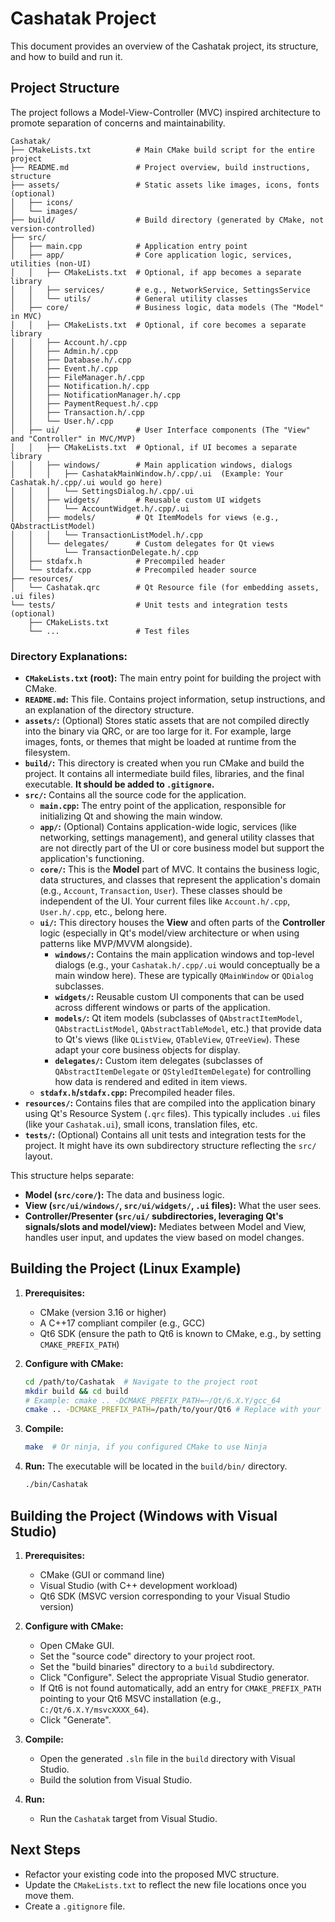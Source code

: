 # Cashatak Project

This document provides an overview of the Cashatak project, its structure, and how to build and run it.

## Project Structure

The project follows a Model-View-Controller (MVC) inspired architecture to promote separation of concerns and maintainability.

```
Cashatak/
├── CMakeLists.txt          # Main CMake build script for the entire project
├── README.md               # Project overview, build instructions, structure
├── assets/                 # Static assets like images, icons, fonts (optional)
│   ├── icons/
│   └── images/
├── build/                  # Build directory (generated by CMake, not version-controlled)
├── src/
│   ├── main.cpp            # Application entry point
│   ├── app/                # Core application logic, services, utilities (non-UI)
│   │   ├── CMakeLists.txt  # Optional, if app becomes a separate library
│   │   ├── services/       # e.g., NetworkService, SettingsService
│   │   └── utils/          # General utility classes
│   ├── core/               # Business logic, data models (The "Model" in MVC)
│   │   ├── CMakeLists.txt  # Optional, if core becomes a separate library
│   │   ├── Account.h/.cpp
│   │   ├── Admin.h/.cpp
│   │   ├── Database.h/.cpp
│   │   ├── Event.h/.cpp
│   │   ├── FileManager.h/.cpp
│   │   ├── Notification.h/.cpp
│   │   ├── NotificationManager.h/.cpp
│   │   ├── PaymentRequest.h/.cpp
│   │   ├── Transaction.h/.cpp
│   │   └── User.h/.cpp
│   ├── ui/                 # User Interface components (The "View" and "Controller" in MVC/MVP)
│   │   ├── CMakeLists.txt  # Optional, if UI becomes a separate library
│   │   ├── windows/        # Main application windows, dialogs
│   │   │   ├── CashatakMainWindow.h/.cpp/.ui  (Example: Your Cashatak.h/.cpp/.ui would go here)
│   │   │   └── SettingsDialog.h/.cpp/.ui
│   │   ├── widgets/        # Reusable custom UI widgets
│   │   │   └── AccountWidget.h/.cpp/.ui
│   │   ├── models/         # Qt ItemModels for views (e.g., QAbstractListModel)
│   │   │   └── TransactionListModel.h/.cpp
│   │   └── delegates/      # Custom delegates for Qt views
│   │       └── TransactionDelegate.h/.cpp
│   ├── stdafx.h            # Precompiled header
│   └── stdafx.cpp          # Precompiled header source
├── resources/
│   └── Cashatak.qrc        # Qt Resource file (for embedding assets, .ui files)
└── tests/                  # Unit tests and integration tests (optional)
    ├── CMakeLists.txt
    └── ...                 # Test files
```

### Directory Explanations:

*   **`CMakeLists.txt` (root):** The main entry point for building the project with CMake.
*   **`README.md`:** This file. Contains project information, setup instructions, and an explanation of the directory structure.
*   **`assets/`:** (Optional) Stores static assets that are not compiled directly into the binary via QRC, or are too large for it. For example, large images, fonts, or themes that might be loaded at runtime from the filesystem.
*   **`build/`:** This directory is created when you run CMake and build the project. It contains all intermediate build files, libraries, and the final executable. **It should be added to `.gitignore`.**
*   **`src/`:** Contains all the source code for the application.
    *   **`main.cpp`:** The entry point of the application, responsible for initializing Qt and showing the main window.
    *   **`app/`:** (Optional) Contains application-wide logic, services (like networking, settings management), and general utility classes that are not directly part of the UI or core business model but support the application's functioning.
    *   **`core/`:** This is the **Model** part of MVC. It contains the business logic, data structures, and classes that represent the application's domain (e.g., `Account`, `Transaction`, `User`). These classes should be independent of the UI. Your current files like `Account.h/.cpp`, `User.h/.cpp`, etc., belong here.
    *   **`ui/`:** This directory houses the **View** and often parts of the **Controller** logic (especially in Qt's model/view architecture or when using patterns like MVP/MVVM alongside).
        *   **`windows/`:** Contains the main application windows and top-level dialogs (e.g., your `Cashatak.h/.cpp/.ui` would conceptually be a main window here). These are typically `QMainWindow` or `QDialog` subclasses.
        *   **`widgets/`:** Reusable custom UI components that can be used across different windows or parts of the application.
        *   **`models/`:** Qt item models (subclasses of `QAbstractItemModel`, `QAbstractListModel`, `QAbstractTableModel`, etc.) that provide data to Qt's views (like `QListView`, `QTableView`, `QTreeView`). These adapt your core business objects for display.
        *   **`delegates/`:** Custom item delegates (subclasses of `QAbstractItemDelegate` or `QStyledItemDelegate`) for controlling how data is rendered and edited in item views.
    *   **`stdafx.h`/`stdafx.cpp`:** Precompiled header files.
*   **`resources/`:** Contains files that are compiled into the application binary using Qt's Resource System (`.qrc` files). This typically includes `.ui` files (like your `Cashatak.ui`), small icons, translation files, etc.
*   **`tests/`:** (Optional) Contains all unit tests and integration tests for the project. It might have its own subdirectory structure reflecting the `src/` layout.

This structure helps separate:
*   **Model (`src/core/`):** The data and business logic.
*   **View (`src/ui/windows/`, `src/ui/widgets/`, `.ui` files):** What the user sees.
*   **Controller/Presenter (`src/ui/` subdirectories, leveraging Qt's signals/slots and model/view):** Mediates between Model and View, handles user input, and updates the view based on model changes.

## Building the Project (Linux Example)

1.  **Prerequisites:**
    *   CMake (version 3.16 or higher)
    *   A C++17 compliant compiler (e.g., GCC)
    *   Qt6 SDK (ensure the path to Qt6 is known to CMake, e.g., by setting `CMAKE_PREFIX_PATH`)

2.  **Configure with CMake:**
    ```bash
    cd /path/to/Cashatak  # Navigate to the project root
    mkdir build && cd build
    # Example: cmake .. -DCMAKE_PREFIX_PATH=~/Qt/6.X.Y/gcc_64
    cmake .. -DCMAKE_PREFIX_PATH=/path/to/your/Qt6 # Replace with your actual Qt path
    ```

3.  **Compile:**
    ```bash
    make  # Or ninja, if you configured CMake to use Ninja
    ```

4.  **Run:**
    The executable will be located in the `build/bin/` directory.
    ```bash
    ./bin/Cashatak
    ```

## Building the Project (Windows with Visual Studio)

1.  **Prerequisites:**
    *   CMake (GUI or command line)
    *   Visual Studio (with C++ development workload)
    *   Qt6 SDK (MSVC version corresponding to your Visual Studio version)

2.  **Configure with CMake:**
    *   Open CMake GUI.
    *   Set the "source code" directory to your project root.
    *   Set the "build binaries" directory to a `build` subdirectory.
    *   Click "Configure". Select the appropriate Visual Studio generator.
    *   If Qt6 is not found automatically, add an entry for `CMAKE_PREFIX_PATH` pointing to your Qt6 MSVC installation (e.g., `C:/Qt/6.X.Y/msvcXXXX_64`).
    *   Click "Generate".

3.  **Compile:**
    *   Open the generated `.sln` file in the `build` directory with Visual Studio.
    *   Build the solution from Visual Studio.

4.  **Run:**
    *   Run the `Cashatak` target from Visual Studio.

## Next Steps

*   Refactor your existing code into the proposed MVC structure.
*   Update the `CMakeLists.txt` to reflect the new file locations once you move them.
*   Create a `.gitignore` file. 
